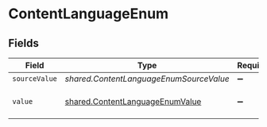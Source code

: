 # ContentLanguageEnum


## Fields

| Field                                                                                     | Type                                                                                      | Required                                                                                  | Description                                                                               | Example                                                                                   |
| ----------------------------------------------------------------------------------------- | ----------------------------------------------------------------------------------------- | ----------------------------------------------------------------------------------------- | ----------------------------------------------------------------------------------------- | ----------------------------------------------------------------------------------------- |
| `sourceValue`                                                                             | *shared.ContentLanguageEnumSourceValue*                                                   | :heavy_minus_sign:                                                                        | N/A                                                                                       |                                                                                           |
| `value`                                                                                   | [shared.ContentLanguageEnumValue](../../../sdk/models/shared/contentlanguageenumvalue.md) | :heavy_minus_sign:                                                                        | The Locale Code of the language                                                           | en_GB                                                                                     |